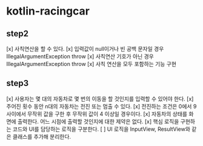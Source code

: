 # kotlin-racingcar

## step2

[x] 사칙연산을 할 수 있다.
[x] 입력값이 null이거나 빈 공백 문자일 경우 IllegalArgumentException throw
[x] 사칙연산 기호가 아닌 경우 IllegalArgumentException throw
[x] 사칙 연산을 모두 포함하는 기능 구현

## step3

[x] 사용자는 몇 대의 자동차로 몇 번의 이동을 할 것인지를 입력할 수 있어야 한다.
[x] 주어진 횟수 동안 n대의 자동차는 전진 또는 멈출 수 있다.
[x] 전진하는 조건은 0에서 9 사이에서 무작위 값을 구한 후 무작위 값이 4 이상일 경우이다.
[x] 자동차의 상태를 화면에 출력한다. 어느 시점에 출력할 것인지에 대한 제약은 없다.
[x] 핵심 로직을 구현하는 코드와 UI를 담당하는 로직을 구분한다.
[ ] UI 로직을 InputView, ResultView와 같은 클래스를 추가해 분리한다.